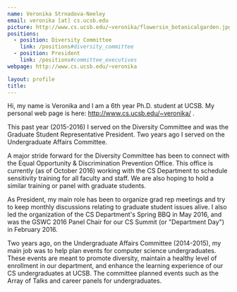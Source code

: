 ```yaml
---
name: Veronika Strnadova-Neeley
email: veronika [at] cs.ucsb.edu
picture: http://www.cs.ucsb.edu/~veronika/flowersin_botanicalgarden.jpg
positions:
  - position: Diversity Committee
    link: /positions#diversity_committee
  - position: President
    link: /positions#committee_executives
webpage: http://www.cs.ucsb.edu/~veronika

layout: profile
title:
---
```


  Hi, my name is Veronika and I am a 6th year Ph.D. student at UCSB. My personal web page is here: http://www.cs.ucsb.edu/~veronika/ . 
  
This past year (2015-2016) I served on the Diversity Committee and was the Graduate Student Representative President. Two years ago I served on the Undergraduate Affairs Committee.

A major stride forward for the Diversity Committee has been to connect with the Equal Opportunity & Discrimination Prevention Office. This office is currently (as of October 2016) working with the CS Department to schedule sensitivity training for all faculty and staff. We are also hoping to hold a similar training or panel with graduate students.

As President, my main role has been to organize grad rep meetings and try to keep monthly discussions relating to graduate student issues alive. I also led the organization of the CS Department's Spring BBQ in May 2016, and was the GSWC 2016 Panel Chair for our CS Summit (or "Department Day") in February 2016.

Two years ago, on the Undergraduate Affairs Committee (2014-2015), my main job was to help plan events for computer science undergraduates. These events are meant to promote diversity, maintain a healthy level of enrollment in our department, and enhance the learning experience of our CS undergraduates at UCSB. The committee planned events such as the Array of Talks and career panels for undergraduates.

